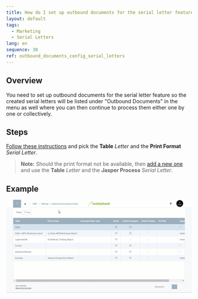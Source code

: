 ```yaml
---
title: How do I set up outbound documents for the serial letter feature?
layout: default
tags:
  - Marketing
  - Serial Letters
lang: en
sequence: 30
ref: outbound_documents_config_serial_letters
---
```


## Overview
You need to set up outbound documents for the serial letter feature so the created serial letters will be listed under "Outbound Documents" in the menu as well where you can then continue to process them either one by one or collectively.

## Steps
[Follow these instructions](Outbound_Documents_Config) and pick the **Table** *Letter* and the **Print Format** *Serial Letter*.
 >**Note:** Should the print format not be available, then [add a new one](Add_print_format) and use the **Table** *Letter* and the **Jasper Process** *Serial Letter*.

## Example
![](assets/Outbound_documents_config_serial_letters.gif)
